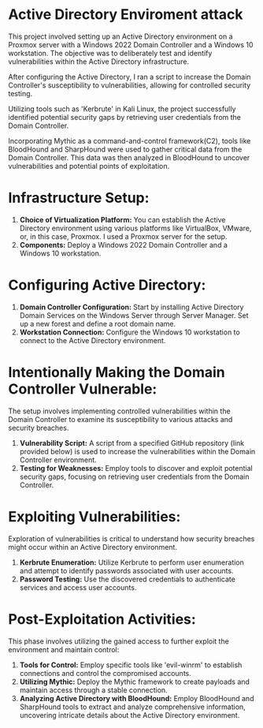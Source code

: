 # Active Directory Enviroment attack


This project involved setting up an Active Directory environment on a Proxmox server with a Windows 2022 Domain Controller and a Windows 10 workstation. The objective was to deliberately test and identify vulnerabilities within the Active Directory infrastructure.

After configuring the Active Directory, I ran a script to increase the Domain Controller's susceptibility to vulnerabilities, allowing for controlled security testing.

Utilizing tools such as 'Kerbrute' in Kali Linux, the project successfully identified potential security gaps by retrieving user credentials from the Domain Controller.

Incorporating Mythic as a command-and-control framework(C2), tools like BloodHound and SharpHound were used to gather critical data from the Domain Controller. This data was then analyzed in BloodHound to uncover vulnerabilities and potential points of exploitation.


# Infrastructure Setup:

1. **Choice of Virtualization Platform:** You can establish the Active Directory environment using various platforms like VirtualBox, VMware, or, in this case, Proxmox. I used a Proxmox server for the setup.
2. **Components:** Deploy a Windows 2022 Domain Controller and a Windows 10 workstation.

# Configuring Active Directory:

1. **Domain Controller Configuration:** Start by installing Active Directory Domain Services on the Windows Server through Server Manager. Set up a new forest and define a root domain name.
2. **Workstation Connection:** Configure the Windows 10 workstation to connect to the Active Directory environment.

# Intentionally Making the Domain Controller Vulnerable:

The setup involves implementing controlled vulnerabilities within the Domain Controller to examine its susceptibility to various attacks and security breaches.

1. **Vulnerability Script:** A script from a specified GitHub repository (link provided below) is used to increase the vulnerabilities within the Domain Controller environment.
2. **Testing for Weaknesses:** Employ tools to discover and exploit potential security gaps, focusing on retrieving user credentials from the Domain Controller.

# Exploiting Vulnerabilities:

Exploration of vulnerabilities is critical to understand how security breaches might occur within an Active Directory environment.

1. **Kerbrute Enumeration:** Utilize Kerbrute to perform user enumeration and attempt to identify passwords associated with user accounts.
2. **Password Testing:** Use the discovered credentials to authenticate services and access user accounts.

# Post-Exploitation Activities:

This phase involves utilizing the gained access to further exploit the environment and maintain control:

1. **Tools for Control:** Employ specific tools like 'evil-winrm' to establish connections and control the compromised accounts.
2. **Utilizing Mythic:** Deploy the Mythic framework to create payloads and maintain access through a stable connection.
3. **Analyzing Active Directory with BloodHound:** Employ BloodHound and SharpHound tools to extract and analyze comprehensive information, uncovering intricate details about the Active Directory environment.



